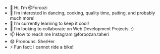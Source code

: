 - 👋 Hi, I’m @Foroozi
- 👀 I’m interested in dancing, cooking, quality time, paiting, and probably much more!
- 🌱 I’m currently learning to keep it cool!
- 💞️ I’m looking to collaborate on Web Development Projects. :)
- 📫 How to reach me Instagram @foroozan.taheri
- 😄 Pronouns: She/Her 
- ⚡ Fun fact: I cannot ride a bike!

<!---
Foroozi/Foroozi is a ✨ special ✨ repository because its `README.md` (this file) appears on your GitHub profile.
You can click the Preview link to take a look at your changes.
--->
